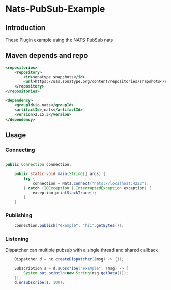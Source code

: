 # Nats-PubSub-Example

## Introduction

These Plugin example using the NATS PubSub [nats](https://github.com/nats-io/nats.java)

## Maven depends and repo

```xml
<repositories>
    <repository>
        <id>sonatype snapshots</id>
        <url>https://oss.sonatype.org/content/repositories/snapshots</url>
    </repository>
</repositories>

<dependency>
    <groupId>io.nats</groupId>
    <artifactId>jnats</artifactId>
    <version>2.15.3</version>
</dependency>
```

## Usage

### Connecting

```java

public Connection connection;

    public static void main(String[] args) {
        try {
            connection = Nats.connect("nats://localhost:4222");
        } catch (IOException | InterruptedException exception) {
            exception.printStackTrace();
        }   
    }
```
### Publishing

```java
    connection.publish("example", "hii".getBytes());
```

### Listening

Dispatcher can multiple pubsub with a single thread and shared callback
```java
    Dispatcher d = nc.createDispatcher((msg) -> {});

    Subscription s = d.subscribe("example", (msg) -> {
        System.out.println(new String(msg.getData()));
    });
    d.unsubscribe(s, 100);
```

